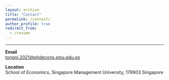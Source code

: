 ```yaml
---
layout: archive
title: "Contact"
permalink: /contact/
author_profile: true
redirect_from:
  - /resume
---
```


------
**Email**<br> [tongni.2021@phdecons.smu.edu.sg](mailto:tongni.2021@phdecons.smu.edu.sg)

**Location**<br>School of Economics, Singapore Management University, 178903 Singapore 


<script type="text/javascript" id="clustrmaps" src="//clustrmaps.com/map_v2.js?d=UQhBEWDdnUVHYz6elaX6tyohVEBbnI94FSRY1fEjI0I&cl=ffffff&w=a"></script>

